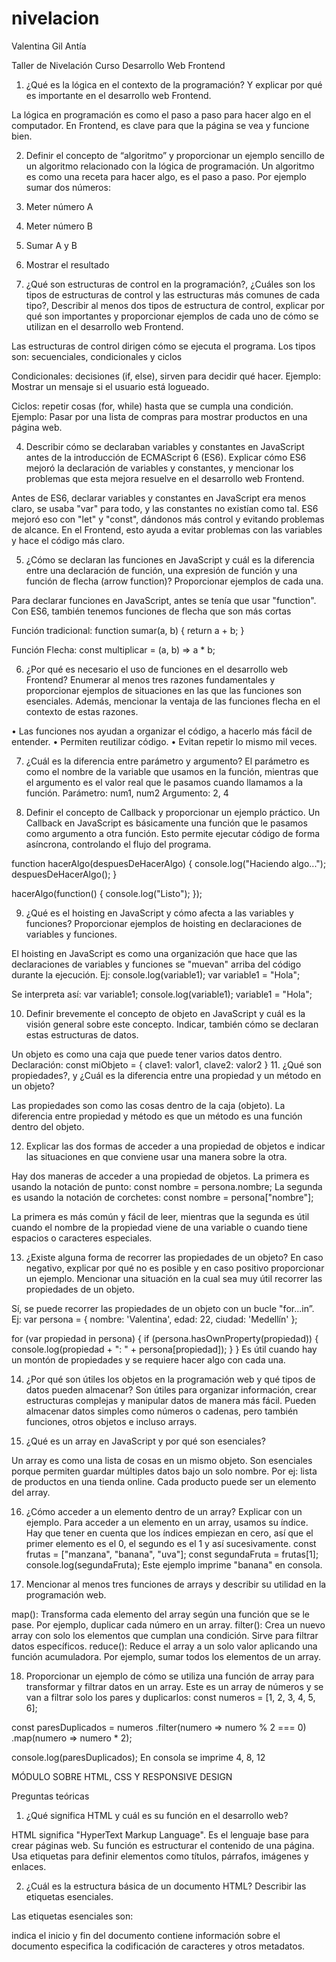 # nivelacion

Valentina Gil Antía
   
Taller de Nivelación Curso Desarrollo Web Frontend 
 

1.	¿Qué es la lógica en el contexto de la programación? Y explicar por qué es importante en el desarrollo web Frontend.  

La lógica en programación es como el paso a paso para hacer algo en el computador. En Frontend, es clave para que la página se vea y funcione bien.

2.	Definir el concepto de “algoritmo” y proporcionar un ejemplo sencillo de un algoritmo relacionado con la lógica de programación. 
Un algoritmo es como una receta para hacer algo, es el paso a paso. Por ejemplo sumar dos números:
1. Meter número A
2. Meter número B
3. Sumar A y B
4. Mostrar el resultado

3.	¿Qué son estructuras de control en la programación?, ¿Cuáles son los tipos de estructuras de control y las estructuras más comunes de cada tipo?, Describir al menos dos tipos de estructura de control, explicar por qué son importantes y proporcionar ejemplos de cada uno de cómo se utilizan en el desarrollo web Frontend. 

Las estructuras de control dirigen cómo se ejecuta el programa. 
Los tipos son: secuenciales, condicionales y ciclos

Condicionales: decisiones (if, else), sirven para decidir qué hacer. Ejemplo: Mostrar un mensaje si el usuario está logueado.

Ciclos: repetir cosas (for, while) hasta que se cumpla una condición. Ejemplo: Pasar por una lista de compras para mostrar productos en una página web.




4.	Describir cómo se declaraban variables y constantes en JavaScript antes de la introducción de ECMAScript 6 (ES6). Explicar cómo ES6 mejoró la declaración de variables y constantes, y mencionar los problemas que esta mejora resuelve en el desarrollo web Frontend. 

Antes de ES6, declarar variables y constantes en JavaScript era menos claro, se usaba "var" para todo, y las constantes no existían como tal. ES6 mejoró eso con "let" y "const", dándonos más control y evitando problemas de alcance. En el Frontend, esto ayuda a evitar problemas con las variables y hace el código más claro.

5.	¿Cómo se declaran las funciones en JavaScript y cuál es la diferencia entre una declaración de función, una expresión de función y una función de flecha (arrow function)? Proporcionar ejemplos de cada una. 

Para declarar funciones en JavaScript, antes se tenía que usar "function". Con ES6, también tenemos funciones de flecha que son más cortas

Función tradicional: 
function sumar(a, b) {
  return a + b;
}

Función Flecha:
const multiplicar = (a, b) => a * b;

6.	¿Por qué es necesario el uso de funciones en el desarrollo web Frontend? Enumerar al menos tres razones fundamentales y proporcionar ejemplos de situaciones en las que las funciones son esenciales. Además, mencionar la ventaja de las funciones flecha en el contexto de estas razones. 

•	Las funciones nos ayudan a organizar el código, a hacerlo más fácil de entender. 
•	Permiten reutilizar código.
•	Evitan repetir lo mismo mil veces.

7.	¿Cuál es la diferencia entre parámetro y argumento? 
El parámetro es como el nombre de la variable que usamos en la función, mientras que el argumento es el valor real que le pasamos cuando llamamos a la función.
Parámetro: num1, num2
Argumento: 2, 4

8.	Definir el concepto de Callback y proporcionar un ejemplo práctico. 
Un Callback en JavaScript es básicamente una función que le pasamos como argumento a otra función. Esto permite ejecutar código de forma asíncrona, controlando el flujo del programa.

function hacerAlgo(despuesDeHacerAlgo) {
  console.log("Haciendo algo...");
  despuesDeHacerAlgo(); 
}

hacerAlgo(function() {
  console.log("Listo");
});

9.	¿Qué es el hoisting en JavaScript y cómo afecta a las variables y funciones? Proporcionar ejemplos de hoisting en declaraciones de variables y funciones. 

El hoisting en JavaScript es como una organización que hace que las declaraciones de variables y funciones se "muevan" arriba del código durante la ejecución. Ej:
console.log(variable1); 
var variable1 = "Hola";

Se interpreta así:
var variable1;
console.log(variable1); 
variable1 = "Hola";

10.	Definir brevemente el concepto de objeto en JavaScript y cuál es la visión general sobre este concepto. Indicar, también cómo se declaran estas estructuras de datos. 

Un objeto es como una caja que puede tener varios datos dentro.
Declaración:
const miObjeto = {
  clave1: valor1,
  clave2: valor2
}
11.	¿Qué son propiedades?, y ¿Cuál es la diferencia entre una propiedad y un método en un objeto? 

Las propiedades son como las cosas dentro de la caja (objeto). La diferencia entre propiedad y método es que un método es una función dentro del objeto.

12.	Explicar las dos formas de acceder a una propiedad de objetos e indicar las situaciones en que conviene usar una manera sobre la otra. 

Hay dos maneras de acceder a una propiedad de objetos. La primera es usando la notación de punto: const nombre = persona.nombre;
La segunda es usando la notación de corchetes: const nombre = persona["nombre"];

La primera es más común y fácil de leer, mientras que la segunda es útil cuando el nombre de la propiedad viene de una variable o cuando tiene espacios o caracteres especiales.

13.	¿Existe alguna forma de recorrer las propiedades de un objeto? En caso negativo, explicar por qué no es posible y en caso positivo proporcionar un ejemplo. Mencionar una situación en la cual sea muy útil recorrer las propiedades de un objeto. 

Sí, se puede recorrer las propiedades de un objeto con un bucle "for...in”. Ej:
var persona = {
  nombre: 'Valentina',
  edad: 22,
  ciudad: 'Medellín'
};

for (var propiedad in persona) {
  if (persona.hasOwnProperty(propiedad)) {
    console.log(propiedad + ": " + persona[propiedad]);
  }
}
Es útil cuando hay un montón de propiedades y se requiere hacer algo con cada una.

14.	¿Por qué son útiles los objetos en la programación web y qué tipos de datos pueden almacenar? 
Son útiles para organizar información, crear estructuras complejas y manipular datos de manera más fácil. 
Pueden almacenar datos simples como números o cadenas, pero también funciones, otros objetos e incluso arrays.

15.	¿Qué es un array en JavaScript y por qué son esenciales? 

Un array es como una lista de cosas en un mismo objeto. Son esenciales  porque permiten guardar múltiples datos bajo un solo nombre. Por ej: lista de productos en una tienda online. Cada producto puede ser un elemento del array.

16.	¿Cómo acceder a un elemento dentro de un array? Explicar con un ejemplo. 
Para acceder a un elemento en un array, usamos su índice. Hay que tener en cuenta que los índices empiezan en cero, así que el primer elemento es el 0, el segundo es el 1 y así sucesivamente.
const frutas = ["manzana", "banana", "uva"];
const segundaFruta = frutas[1];
console.log(segundaFruta); 
Este ejemplo imprime "banana" en consola. 

17.	Mencionar al menos tres funciones de arrays y describir su utilidad en la programación web. 

map(): Transforma cada elemento del array según una función que se le pase. Por ejemplo, duplicar cada número en un array.
filter(): Crea un nuevo array con solo los elementos que cumplan una condición. Sirve para filtrar datos específicos.
reduce(): Reduce el array a un solo valor aplicando una función acumuladora. Por ejemplo, sumar todos los elementos de un array.


18.	Proporcionar un ejemplo de cómo se utiliza una función de array para transformar y filtrar datos en un array. 
Este es un array de números y se van a filtrar solo los pares y duplicarlos:
const numeros = [1, 2, 3, 4, 5, 6];

const paresDuplicados = numeros
  .filter(numero => numero % 2 === 0) 
  .map(numero => numero * 2); 

console.log(paresDuplicados); 
En consola se imprime 4, 8, 12
 

MÓDULO SOBRE HTML, CSS Y RESPONSIVE DESIGN 
 
Preguntas teóricas 
 
1.	¿Qué significa HTML y cuál es su función en el desarrollo web? 

HTML significa "HyperText Markup Language". Es el lenguaje base para crear páginas web. Su función es estructurar el contenido de una página. Usa etiquetas para definir elementos como títulos, párrafos, imágenes y enlaces.

2.	¿Cuál es la estructura básica de un documento HTML? Describir las etiquetas esenciales.
<!DOCTYPE html>
<html lang="es">
<head>
  <meta charset="UTF-8">
  <meta name="viewport" content="width=device-width, initial-scale=1.0">
  <title>Título</title>
</head>
<body>

</body>
</html> 

Las etiquetas esenciales son:
<html> indica el inicio y fin del documento
<head> contiene información sobre el documento
<meta> especifica la codificación de caracteres y otros metadatos.
<title> define el título de la página
<body> contiene el contenido visible.

3.	¿Qué es CSS y cuál es su propósito en el desarrollo web? 

CSS es "Cascading Style Sheets". Su propósito es dar estilo y diseño a las páginas web. Permite cambiar colores, fuentes, márgenes, etc.

4.	¿Qué son selectores CSS, cuáles son los principales tipos de selectores y porqué es importante entender la especificidad en el contexto de las hojas de estilo en cascada (CSS)? Describir al menos tres tipos de selectores CSS y cómo la especificidad afecta a la aplicación de estilos en un proyecto de desarrollo web Frontend. Proporcionar ejemplos de situaciones en las que se utiliza la especificidad de selectores para resolver conflictos de estilos. 

Los selectores indican a qué elemento aplicarle los estilos. 
Selectores de Tipo: Seleccionan elementos por su tipo de etiqueta (ej: p para párrafos).
Selectores de Clase: Seleccionan elementos con una clase específica (ej: .boton).
Selectores de ID: Seleccionan un elemento con un ID único (ej. #encabezado).
La especificidad en CSS es clave para resolver conflictos al aplicarle estilos a la misma etiqueta. Cuanto más específico es un selector, más peso tiene. Ej: Selector de clase es más específico que de tipo. 



5.	Explicar las diferencias entre los estilos en línea (inline), estilos internos (embedded) y estilos externos (external) en CSS. Indicar cuál de los tres estilos es el recomendado usar y por qué.

En línea (style)
Interno (<style>) 
Externo (<link>)

Estas son formas de aplicar estilos en CSS. Se recomienda usar estilos externos para mantener el código más limpio y modular. Los estilos en línea afectan un elemento específico, los internos se aplican a la página entera y los externos permiten reutilizar estilos en múltiples páginas.
 
6.	¿Qué es flexbox y cómo se utiliza para el diseño de páginas web? 

Flexbox permite el diseño flexible en CSS. Ayuda a organizar elementos en una fila o columna con facilidad. Para usarlo hay que aplicar display: flex; al contenedor padre.

7.	Explicar cómo se emplean las propiedades flexbox y explicar la función de las principales propiedades en la creación de diseños flexibles. 

display: flex;: Activa el modo flex.
flex-direction: Determina la dirección de los elementos (fila o columna).
justify-content: Alinea los elementos en el eje principal (horizontal, vertical).
align-items: Alinea los elementos en el eje secundario.
flex: Define la capacidad de estiramiento de un elemento.


8.	¿Qué es CSS Grid Layout y en qué se diferencia de flexbox? 
CSS Grid Layout trabaja en dos dimensiones (filas y columnas), mientras que Flexbox opera en una dimensión.

9.	Proporcionar un ejemplo de cómo crear una cuadrícula sencilla con CSS Grid. 
.contenedor {
  display: grid;
  grid-template-columns: 50px 50px 50px;
  grid-template-rows: 150px 150px;
}

10.	¿Qué significa el diseño responsivo en el contexto del desarrollo web? 
Significa que la página se adapta a diferentes dispositivos y tamaños de pantalla, ya sea en un escritorio, tableta o celular. 

11.	Enumerar al menos tres técnicas o estrategias utilizadas para lograr el diseño responsivo en una página web.  

Media Queries: Usar reglas CSS para adaptar estilos según el tamaño de la pantalla.
Unidad em, vw, %: Usar unidades relativas para que los elementos se escalen en proporción al tamaño del contenedor padre.
Imágenes flexibles: Usar la propiedad max-width: 100%; en imágenes para que no se desborden de su contenedor y se ajusten a la pantalla.
 

MÓDULO SOBRE DOM E INTERACCIÓN CON EL DOM 
 
Preguntas teóricas 
 
1.	¿Qué es el DOM (Modelo de Objeto de Documento) en el contexto de la programación web? 

El DOM o Modelo de Objeto de Documento, es básicamente la versión estructurada y manipulable de la página web (como un esqueleto interactivo).

2.	¿Cuál es la diferencia entre el DOM y el HTML en una página web? 

El HTML define la estructura, y el DOM toma esa estructura y la convierte en algo que se puede mover y cambiar.

3.	¿Por qué es importante entender y manipular el DOM en el desarrollo web Frontend? 

Porque eso es lo que permite que la página sea dinámica (actualizar, agregar o quitar elementos).

4.	¿Qué son los eventos del DOM y cuál es su función en una página web? 

Son acciones o sucesos que ocurren (como hacer clic, enviar un formulario o cargar la página).

5.	Proporcionar ejemplos de eventos prácticos y comunes, como “click”, “submit” y “load o DOMContentLoad”. 

click: Cuando se hace clic en algo.
submit: Se desata cuando se envía un formulario.
load o DOMContentLoaded: se dispara cuando el DOM ha cargado completamente.

6.	¿Por qué es importante manejar eventos en la interacción usuario-web y cómo se añaden controladores de eventos a los elementos del DOM? 

Es importante porque le da vida a la interacción usuario-web, permite que la página web responda dinámicamente a las acciones del usuario.

7.	Describir al menos tres métodos para seleccionar elementos del DOM en JavaScript.

getElementById: selecciona usando ID.
getElementsByClassName: selecciona usando la clase.
querySelector: se puede escoger selector.
 
8.	¿Cómo se crea un nuevo elemento HTML y se agrega al DOM utilizando JavaScript? 

Esto implica crear un nuevo objeto de elemento, configurar sus propiedades según sea necesario, y luego agregar ese elemento a un elemento existente en el DOM.

9.	¿Cuál es la importancia de la manipulación del DOM en la creación de aplicaciones web dinámicas e interactivas? 

Manipular el DOM implica cambiar el contenido en tiempo real y actualizar elementos sin recargar toda la página lo cual da vida a la experiencia del usuario

10.	Explicar brevemente los conceptos “event bubbling” y “event delegation” en el contexto de eventos del DOM. 

Event bubbling es el comportamiento en el que un evento se propaga desde el elemento objetivo hasta el elemento raíz del DOM.
Event delegation implica asignar un controlador de eventos a un padre de varios elementos en lugar de asignarlo a cada elemento individual.

11.	¿Por qué son relevantes los conceptos “event bubbling” y “event delegation” en la gestión de eventos en páginas web con múltiples elementos interactivos? 

Estos conceptos son valiosos en páginas web con muchos elementos interactivos, ya que ayudan a optimizar el rendimiento y a escribir código más eficiente.
 

MÓDULO SOBRE COMUNICACIÓN CON EL SERVIDOR (STORAGE, PROMESAS, ASINCRONÍAS Y PETICIONES HTTPS) 
 
Preguntas teóricas 
 
1.	Definir brevemente el concepto de localStorage y sessionStorage.  

Son formas de almacenar información en la computadora del usuario para que la página web pueda recordar cosas la próxima vez que se visite.

2.	Describir las diferencias claves entre localStorage y sessionStorage. 

La gran diferencia entre ellos es que localStorage guarda la información sin límite de tiempo, mientras que sessionStorage solo mantiene los datos durante la sesión actual del navegador.

3.	¿Por qué son útiles para almacenar datos en el navegador y cuál es su límite de capacidad? 

Son útiles porque permiten que las páginas web guarden datos de manera eficiente y rápida.

4.	¿Qué son las promesas en JavaScript y para qué se utilizan en el desarrollo web? 

Las promesas en JavaScript son como acuerdos entre el código y operaciones que pueden llevar tiempo, como cargar imágenes o hacer solicitudes a un servidor. 
Se usan para mantener el código ordenado y eficiente al manejar operaciones asincrónicas de manera más legible, en lugar de bloquear el flujo del programa.

5.	Explica el concepto de asincronía en programación y cómo las promesas ayudan a manejar operaciones asincrónicas. 
La asincronía en programación se refiere a la ejecución de tareas sin tener que esperar a que una tarea anterior se complete.

6.	Proporciona un ejemplo de cómo se utiliza una promesa para realizar una operación asincrónica, como una solicitud de red. 

function hacerSolicitud() {
  return new Promise((resolve, reject) => {
    setTimeout(() => {
      const exito = true; 
      if (exito) {
        resolve('Solicitud exitosa.');
      } else {
        reject('Error.');
      }
    }, 2000);
  });
}

hacerSolicitud()
  .then((respuesta) => {
    console.log(respuesta);
  })
  .catch((error) => {
    console.error(error);
  });


7.	¿Qué es JSON Server y cómo se utiliza en el desarrollo web? 
JSON Server es una herramienta que permite crear rápidamente una API REST simulada a partir de un archivo JSON. 

8.	¿Por qué es útil simular una API REST falsa con JSON Server en el desarrollo frontend? 
Esto es útil en el desarrollo web para probar y simular interacciones con una API antes de tener una implementación real sin necesidad de depender de un backend.

9.	¿Cuáles son las diferencias claves entre los métodos del objeto promesa .then().catch() y las palabras claves async/await? 

.then().catch() es una forma más antigua y utiliza callbacks para manejar el resultado o los errores de una promesa, mientras que async/await proporciona una sintaxis más estructurada, permitiendo que el código se asemeje más a un estilo síncrono, facilitando su comprensión.

10.	Proporciona un ejemplo de cómo configurar una API falsa con JSON Server y realizar solicitudes (GET, POST, PUT, PATCH y DELETE) a través de ella. 

Configurar una API falsa con JSON Server implica crear un archivo JSON que actúa como base de datos y ejecutar el servidor con el comando json-server. Luego se pueden hacer solicitudes HTTP a través de la aplicación.

11.	Describe las diferencias entre Fetch y Axios como métodos para realizar solicitudes HTTP en JavaScript. 

Fetch es una función nativa del navegador que proporciona una interfaz para realizar peticiones HTTP, mientras que Axios es una biblioteca externa que simplifica el proceso y tiene características adicionales.

12.	¿Por qué es importante considerar las peticiones HTTP en aplicaciones web modernas? 

Porque permiten la comunicación entre el frontend y el backend, facilitando la obtención y actualización de datos de forma asincrónica.

13.	Proporciona ejemplos de cómo se utilizan Fetch y Axios para realizar solicitudes GET y POST. 

Para realizar solicitudes GET y POST, tanto con Fetch como con Axios, el proceso es similar en términos de objetivo pero difiere en la sintaxis
Con Fetch, se utiliza la función fetch() donde se especifica la URL y el método de solicitud (GET o POST) y la respuesta se maneja con promesas. 
Axios, se utiliza axios.get() especificando la URL, y para una solicitud POST, axios.post() con la URL y los datos a enviar.

14.	Explica la importancia del manejo de errores al trabajar con promesas en el desarrollo web. 
El manejo de errores en las promesas es esencial para mantener la estabilidad y seguridad de las aplicaciones.

15.	Describe cómo se manejan los errores en las promesas, incluyendo el uso de catch. 

Manejar los errores en las promesas implica registrar el error para el seguimiento y análisis, notificar al usuario de manera adecuada o incluso intentar recuperar la operación.
Catch se encarga de atrapar cualquier error que ocurra durante la ejecución de la promesa.

16.	¿Cuáles son las diferencias claves entre los métodos del objeto promesa .then().catch() y la estructura try/catch? 

.then().catch() es específico para promesas y se utiliza para encadenar operaciones en caso de éxito (.then()) y gestionar errores (.catch()). En cambio, try/catch es más general y se extiende a cualquier bloque de código. 

17.	Proporciona un ejemplo de cómo se puede manejar un error en una promesa al realizar una solicitud de red. 

fetch('https://api.com/apli')
  .then(response => {
    if (!response.ok) {
      throw new Error('La solicitud no fue exitosa');
    }
    return response.json();
  })
  .then(data => {
  })
  .catch(error => {
    console.error('Error de red:', error.message);
  });

 

MÓDULO SOBRE REACT JS 
 
Preguntas teóricas 
 
1.	Explicar brevemente el concepto de ReactJS y sus principales características.
Es una biblioteca de JavaScript que se utiliza para construir interfaces de usuario interactivas y eficientes. Su principal característica es un enfoque basado en componentes, mejoramiento del rendimiento.
 
2.	Definir qué es un componente en ReactJS y mencionar los tipos de componentes que existen. 

Un componente es una pieza reutilizable e independiente de la interfaz de usuario.

3.	¿Qué es el Virtual DOM y cuál es su función en ReactJS? 

Es una representación virtual y eficiente del DOM real. Actúa como un intermediario entre el estado actual y el DOM, permitiendo actualizaciones.

4.	¿Qué es JSX en ReactJS y porqué es importante? 
Es extensión de la sintaxis de JavaScript que permite escribir código similar a HTML dentro de archivos de JavaScript (integrando HTML en el código JavaScript).

5.	¿Qué es un Hook en ReactJS y cuál es su propósito? 

Es una función especial que permite a los componentes de función acceder al estado y a las características del ciclo de vida de los componentes de clase.

6.	Mencionar al menos tres tipos de Hooks en ReactJS y explicar brevemente para qué se utilizan. 

useState: Permite a los componentes de función tener estado local.
useEffect: Se utiliza para ejecutar código después de que un componente se monta, actualiza o desmonta.
useContext: Facilita el acceso al contexto de React dentro de un componente de función.


7.	¿Cuáles son las reglas de uso para los Hooks en ReactJS? 

Las reglas de uso para los Hooks en ReactJS incluyen llamar a los Hooks solo en el nivel superior del componente de función, no llamarlos en loops, condiciones o funciones anidadas.

8.	Explicar qué es React Router DOM versión 6, para qué se utiliza y cuáles son sus principales componentes y Hooks. 

React Router DOM versión 6 es una librería de enrutamiento para React que facilita la navegación y gestión de las URL en una aplicación de una sola página. Sus principales componentes son BrowserRouter, Route, y Link y sus Hooks principales son useNavigate, useParams.

9.	Explicar cómo se realiza la navegación entre diferentes páginas utilizando React Router DOM. 
La navegación entre diferentes páginas utilizando React Router DOM se realiza mediante el componente Link, que crea enlaces de navegación. También se puede utilizar el Hook useNavigate para realizar navegación programática (cambiar de página mediante código en vez de acciones del usuario).

10.	¿Cómo se definen rutas en React Router DOM? 

Las rutas en React Router DOM se definen mediante el componente Route

11.	Describir cómo crear un proyecto ReactJS con Vite 
Hay que instalar vite con el código: npx create-vite nombre-app --template react y luego entrar a la carpeta del proyecto. 

12.	Describir cómo desplegar un JSON server en cualquier Hosting free o servicio en la nube gratuito de su elección 

Hay que crear un repositorio en Github y subir el código, luego conectar la cuenta de por ejemplo Vercel y allí importar el proyecto de Github. 


13.	Describir cómo desplegar una aplicación en cualquier Hosting de su elección.
Hay que crear el repositorio en Github y subir el código, luego conectar la cuenta de Github con Netlify, importar el proyecto y revisar la url de despliegue.
 
 

MÓDULO SOBRE GESTION DE ESTADOS Y DATOS CON REACT CONTEXT Y 
USEREDUCER 
 
Preguntas teóricas 
 
1.	¿Qué es React Context y para qué se utiliza en el desarrollo web con React? 

Es una característica de React que facilita la gestión del estado y la propagación de datos en toda la aplicación sin pasar props a través de cada nivel de componente. Se utiliza para compartir información, como el idioma o el estado global, entre componentes sin la necesidad de pasar manualmente estas propiedades entre cada componente en la jerarquía.

2.	Describir cómo se crea un contexto en React y cómo se proporciona y consume información a través de él. 

Para crear un contexto en React, primero se define el contexto utilizando createContext y luego se proporciona un proveedor que envuelve los componentes que necesitan acceder a esa información.

3.	¿Cuál es la ventaja de utilizar React Context en lugar de pasar props a través de múltiples componentes? 

Al evitar pasar props a través de múltiples niveles de componentes, el código se vuelve más legible y mantenible. También ayuda el  "prop drilling” (los componentes intermedios reciben y pasan props que no necesitan utilizar).

4.	Explicar el propósito de useReducer en React y cómo se diferencia de useState. 

useReducer se usa para gestionar estados complejos en aplicaciones React. A diferencia de useState, que es más adecuado para estados simples.

5.	Describe los argumentos que toma la función useReducer. 
La función useReducer toma dos argumentos principales:
Reducer Function: define cómo el estado debe cambiar en respuesta a una acción. 
Initial State: Este es el estado inicial que se establece al inicio. 

6.	¿Por qué es útil utilizar useReducer para gestionar el estado en aplicaciones más complejas? 

El patrón de useReducer centraliza la lógica de actualización del estado en un solo lugar (el reductor), facilitando el mantenimiento y la comprensión del código.

7.	¿Cómo se puede utilizar React Context junto con useReducer para gestionar el estado global en una aplicación de React? 

Crear un contexto que utilice useReducer como método para gestionar el estado permite que múltiples componentes accedan y actualicen el mismo estado global de manera coherente.

8.	¿Por qué es importante tener un sistema de gestión de estado global en aplicaciones React más grandes? 
Esto es esencial para garantizar coherencia, accesibilidad global y facilitar la comunicación entre componentes sin depender de relaciones directas.

9.	Menciona al menos tres ventajas de utilizar una combinación de React Context y useReducer en comparación con el manejo de estado local en componentes. 
•	Reducción del prop drilling
•	Eficaz manipulación de acciones asincrónicas 
•	Mayor escalabilidad.

10.	¿En qué situaciones podría ser beneficioso migrar de un enfoque de manejo de estado local a un enfoque de estado global utilizando React Context y useReducer? 

Puede ser beneficioso en situaciones donde la complejidad de la aplicación aumenta, la necesidad de compartir estado entre componentes es frecuente y se busca una solución más organizada.
 
 
 
 
